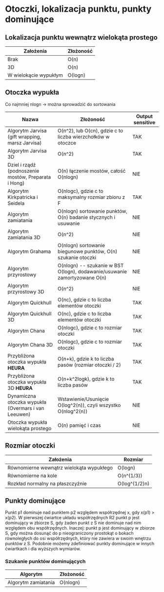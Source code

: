 # Otoczki, lokalizacja punktu, punkty dominujące

## Lokalizacja punktu wewnątrz wielokąta prostego

| Założenia | Złożoność | 
| --------- | --------- |
| Brak      | O(n)      |
| 3D        | O(n)      |
| W wielokącie wypukłym | O(logn) |

## Otoczka wypukła

Co najmniej nlogn -> można sprowadzić do sortowania

| Nazwa | Złożoność | Output sensitive |
|------ |-----------| -----------------|
| Algorytm Jarvisa (gift wrapping, marsz Jarvisa)  |  O(n^2), lub O(cn), gdzie c to liczba wierzchołków w otoczce | TAK |
| Algorytm Jarvisa 3D | O(n^2) | TAK |
| Dziel i rządź (podnoszenie mostów, Preparata i Hong) | O(n) łączenie mostów, całość O(nlogn) | NIE |
| Algorytm Kirkpatricka i Seidela | O(nlogc), gdzie c to maksymalny rozmiar zbioru z F | TAK |
| Algorytm zamiatania | O(nlogn) sortowanie punktów, O(n) badanie stycznych i usuwanie | NIE |
| Algorytm zamiatania 3D | O(n^2) | NIE |
| Algorytm Grahama | O(nlogn) sortowanie biegunowe punktów, O(n) szukanie otoczki | NIE |
| Algorytm przyrostowy | O(nlogn) -- szukanie w BST O(logn), dodawanie/usuwanie zamortyzowane O(n) | NIE |
| Algorytm przyrostowy 3D | O(n^2) | NIE |
| Algorytm Quickhull | O(nc), gdzie c to liczba elementów otoczki | TAK | 
| Algorytm Quickhull 3D | O(nc), gdzie c to liczba elementów otoczki | TAK |
| Algorytm Chana | O(nlogc), gdzie c to rozmiar otoczki | TAK |
| Algorytm Chana 3D | O(nlogc), gdzie c to rozmiar otoczki | TAK |
| Przybliżona otoczka wypukła **HEURA** | O(n+k), gdzie k to liczba pasów (rozmiar otoczki / 2) | TAK |
| Przybliżona otoczka wypukła 3D **HEURA** | O(n+k^2logk), gdzie k to liczba pasów | TAK |
| Dynamiczna otoczka wypukła (Overmars i van Leeuwen) | Wstawienie/Usunięcie O(log^2(n)), czyli wszystko O(nlog^2(n)) | NIE |
| Otoczka wypukła wielokąta prostego | O(n) pamięć i czas | NIE | 

## Rozmiar otoczki 

| Założenia | Rozmiar |
| --------- | ------- |
| Równomierne wewnątrz wielokąta wypukłego | O(logn) |
| Równomierne na kole | O(n^(1/3)) |
| Rozkład normalny na płaszczyźnie | O(log^(1/2)n) |

## Punkty dominujące

Punkt p1 dominuje nad punktem p2 względem współrzędnej x, gdy x(p1) > x(p2).
W pierwszej ćwiartce układu współrzędnych R2 punkt p jest dominujący w zbiorze 
S, gdy żaden punkt z S nie dominuje nad nim względem obu współrzędnych.
Inaczej: punkt p jest dominujący w zbiorze S, gdy można dosunąć do p nieograniczony
prostokąt o bokach równoległych do osi współrzędnych, który nie zawiera w
swoim wnętrzu punktów z S. Podobnie możemy zdefiniować punkty dominujące w innych 
ćwiartkach i dla wyższych wymiarów.

### Szukanie punktów dominujących 

| Algorytm | Złożoność |
| -------- | --------- |
| Algorytm zamiatania | O(nlogn) |

